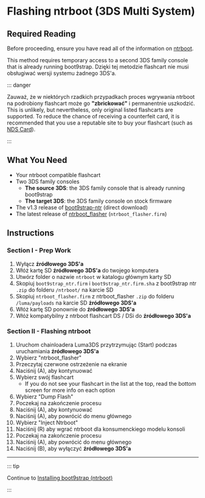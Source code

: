 # Flashing ntrboot (3DS Multi System)

## Required Reading

Before proceeding, ensure you have read all of the information on [ntrboot](ntrboot).

This method requires temporary access to a second 3DS family console that is already running boot9strap. Dzięki tej metodzie flashcart nie musi obsługiwać wersji systemu żadnego 3DS'a.

::: danger

Zauważ, że w niektórych rzadkich przypadkach proces wgrywania ntrboot na podrobiony flashcart może go **"zbrickować"** i permanentnie uszkodzić. This is unlikely, but nevertheless, only original listed flashcarts are supported. To reduce the chance of receiving a counterfeit card, it is recommended that you use a reputable site to buy your flashcart (such as [NDS Card](https://www.nds-card.com/)).

:::

## What You Need

- Your ntrboot compatible flashcart
- Two 3DS family consoles
    - **The source 3DS**: the 3DS family console that is already running boot9strap
    - **The target 3DS**: the 3DS family console on stock firmware
- The v1.3 release of [boot9strap-ntr](https://github.com/SciresM/boot9strap/releases/download/1.3/boot9strap-1.3-ntr.zip) (direct download)
- The latest release of [ntrboot_flasher](https://github.com/ntrteam/ntrboot_flasher/releases/latest) (`ntrboot_flasher.firm`)

## Instructions

### Section I - Prep Work

1. Wyłącz **źródłowego 3DS'a**
2. Włóż kartę SD **źródłowego 3DS'a** do twojego komputera
3. Utwórz folder o nazwie `ntrboot` w katalogu głównym karty SD
4. Skopiuj `boot9strap_ntr.firm` i `boot9strap_ntr.firm.sha` z boot9strap ntr `.zip` do folderu `/ntrboot/` na karcie SD
5. Skopiuj `ntrboot_flasher.firm` z ntrboot_flasher `.zip` do folderu `/luma/payloads` na karcie SD **żródłowego 3DS'a**
6. Włóż kartę SD ponownie do **źródłowego 3DS'a**
7. Włóż kompatybilny z ntrboot flashcart DS / DSi do **źródłowego 3DS'a**

### Section II - Flashing ntrboot

1. Uruchom chainloadera Luma3DS przytrzymując (Start) podczas uruchamiania **źródłowego 3DS'a**
2. Wybierz "ntrboot_flasher"
3. Przeczytaj czerwone ostrzeżenie na ekranie
4. Naciśnij (A), aby kontynuować
5. Wybierz swój flashcart
    - If you do not see your flashcart in the list at the top, read the bottom screen for more info on each option
6. Wybierz "Dump Flash"
7. Poczekaj na zakończenie procesu
8. Naciśnij (A), aby kontynuować
9. Naciśnij (A), aby powrócić do menu głównego
10. Wybierz "Inject Ntrboot"
11. Naciśnij (R) aby wgrać ntrboot dla konsumenckiego modelu konsoli
12. Poczekaj na zakończenie procesu
13. Naciśnij (A), aby powrócić do menu głównego
14. Naciśnij (B), aby wyłączyć **źródłowego 3DS'a**

___

::: tip

Continue to [Installing boot9strap (ntrboot)](installing-boot9strap-\(ntrboot\))

:::
